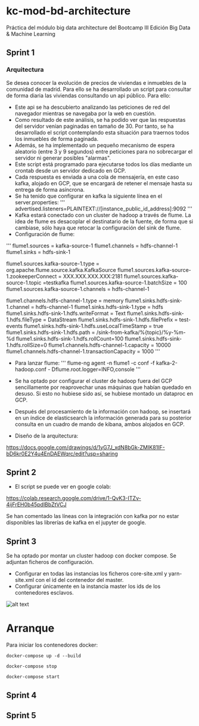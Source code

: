 # kc-mod-bd-architecture

Práctica del módulo big data architecture del Bootcamp III Edición Big Data &amp; Machine Learning

## Sprint 1

### Arquitectura

Se desea conocer la evolución de precios de viviendas e inmuebles de la comunidad de madrid. Para ello se ha desarrollado un script para consultar de forma diaria las viviendas consultando un api público. Para ello:
- Este api se ha descubierto analizando las peticiones de red del navegador mientras se navegaba por la web en cuestión.
- Como resultado de este análisis, se ha podido ver que las respuestas del servidor venían paginadas en tamaño de 30. Por tanto, se ha desarrollado el script contemplando esta situación para traernos todos los inmuebles de forma paginada.
- Además, se ha implementado un pequeño mecanismo de espera aleatorio (entre 3 y 9 segundos) entre peticiones para no sobrecargar el servidor ni generar posibles "alarmas".
- Este script está programado para ejecutarse todos los días mediante un crontab desde un servidor dedicado en GCP.
- Cada respuesta es enviada a una cola de mensajería, en este caso kafka, alojado en GCP, que se encargará de retener el mensaje hasta su entrega de forma asíncrona.
- Se ha tenido que configurar en kafka la siguiente línea en el server.properties:
'''
advertised.listeners=PLAINTEXT://[instance_public_id_address]:9092
'''
- Kafka estará conectado con un cluster de hadoop a través de flume. La idea de flume es desacoplar el destinatario de la fuente, de forma que si cambiase, sólo haya que retocar la configuración del sink de flume.
- Configuración de flume:

'''
flume1.sources  = kafka-source-1
flume1.channels = hdfs-channel-1
flume1.sinks    = hdfs-sink-1

flume1.sources.kafka-source-1.type = org.apache.flume.source.kafka.KafkaSource
flume1.sources.kafka-source-1.zookeeperConnect = XXX.XXX.XXX.XXX:2181
flume1.sources.kafka-source-1.topic =testkafka
flume1.sources.kafka-source-1.batchSize = 100
flume1.sources.kafka-source-1.channels = hdfs-channel-1

flume1.channels.hdfs-channel-1.type   = memory
flume1.sinks.hdfs-sink-1.channel = hdfs-channel-1
flume1.sinks.hdfs-sink-1.type = hdfs
flume1.sinks.hdfs-sink-1.hdfs.writeFormat = Text
flume1.sinks.hdfs-sink-1.hdfs.fileType = DataStream
flume1.sinks.hdfs-sink-1.hdfs.filePrefix = test-events
flume1.sinks.hdfs-sink-1.hdfs.useLocalTimeStamp = true
flume1.sinks.hdfs-sink-1.hdfs.path = /sink-from-kafka/%{topic}/%y-%m-%d
flume1.sinks.hdfs-sink-1.hdfs.rollCount=100
flume1.sinks.hdfs-sink-1.hdfs.rollSize=0
flume1.channels.hdfs-channel-1.capacity = 10000
flume1.channels.hdfs-channel-1.transactionCapacity = 1000
'''
- Para lanzar flume:
'''
flume-ng agent -n flume1 -c conf -f kafka-2-hadoop.conf - Dflume.root.logger=INFO,console
'''

- Se ha optado por configurar el cluster de hadoop fuera del GCP sencillamente por reaprovechar unas máquinas que habían quedado en desuso. Si esto no hubiese sido así, se hubiese montado un dataproc en GCP.
- Después del procesamiento de la información con hadoop, se insertará en un índice de elasticsearch la información generada para su posterior consulta en un cuadro de mando de kibana, ambos alojados en GCP.

- Diseño de la arquitectura:

https://docs.google.com/drawings/d/1yG7J_xdN8bGk-ZMIK81IF-bD6kr0E2Y4u4EnDAEWqrc/edit?usp=sharing


## Sprint 2

- El script se puede ver en google colab:

https://colab.research.google.com/drive/1-QvK3-ITZv-4ijFrEH0b45pdlBbZtVCJ

Se han comentado las líneas con la integración con kafka por no estar disponibles las librerías de kafka en el jupyter de google.


## Sprint 3

Se ha optado por montar un cluster hadoop con docker compose. Se adjuntan ficheros de configuración.
- Configurar en todas las instancias los ficheros core-site.xml y yarn-site.xml con el id del contenedor del master.
- Configurar únicamente en la instancia master los ids de los contenedores esclavos.

![alt text](https://raw.githubusercontent.com/username/projectname/branch/path/to/img.png)

# Arranque

Para iniciar los contenedores docker:
```
docker-compose up -d --build

docker-compose stop

docker-compose start
```


## Sprint 4


## Sprint 5
